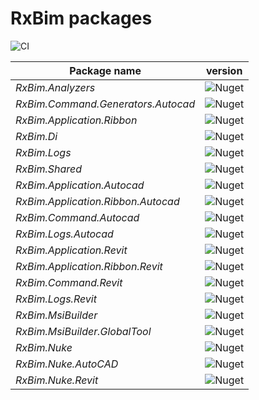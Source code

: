 # RxBim packages

![CI](https://github.com/ReactiveBIM/RxBim/actions/workflows/CI.yml/badge.svg)

| Package name | version |
| ------------ | ------- |
| *RxBim.Analyzers* | ![Nuget](https://img.shields.io/nuget/vpre/RxBim.Analyzers?style=flat) |
| *RxBim.Command.Generators.Autocad* | ![Nuget](https://img.shields.io/nuget/vpre/RxBim.Command.Generators.Autocad?style=flat) |
| *RxBim.Application.Ribbon* | ![Nuget](https://img.shields.io/nuget/vpre/RxBim.Application.Ribbon?style=flat) |
| *RxBim.Di* | ![Nuget](https://img.shields.io/nuget/vpre/RxBim.Di?style=flat) |
| *RxBim.Logs* | ![Nuget](https://img.shields.io/nuget/vpre/RxBim.Logs?style=flat) |
| *RxBim.Shared* | ![Nuget](https://img.shields.io/nuget/vpre/RxBim.Shared?style=flat) |
| *RxBim.Application.Autocad* | ![Nuget](https://img.shields.io/nuget/vpre/RxBim.Application.Autocad?style=flat) |
| *RxBim.Application.Ribbon.Autocad* | ![Nuget](https://img.shields.io/nuget/vpre/RxBim.Application.Ribbon.Autocad?style=flat) |
| *RxBim.Command.Autocad* | ![Nuget](https://img.shields.io/nuget/vpre/RxBim.Command.Autocad?style=flat) |
| *RxBim.Logs.Autocad* | ![Nuget](https://img.shields.io/nuget/vpre/RxBim.Logs.Autocad?style=flat) |
| *RxBim.Application.Revit* | ![Nuget](https://img.shields.io/nuget/vpre/RxBim.Application.Revit?style=flat) |
| *RxBim.Application.Ribbon.Revit* | ![Nuget](https://img.shields.io/nuget/vpre/RxBim.Application.Ribbon.Revit?style=flat) |
| *RxBim.Command.Revit* | ![Nuget](https://img.shields.io/nuget/vpre/RxBim.Command.Revit?style=flat) |
| *RxBim.Logs.Revit* | ![Nuget](https://img.shields.io/nuget/vpre/RxBim.Logs.Revit?style=flat) |
| *RxBim.MsiBuilder* | ![Nuget](https://img.shields.io/nuget/vpre/RxBim.MsiBuilder?style=flat) |
| *RxBim.MsiBuilder.GlobalTool* | ![Nuget](https://img.shields.io/nuget/vpre/RxBim.MsiBuilder.GlobalTool?style=flat) |
| *RxBim.Nuke* | ![Nuget](https://img.shields.io/nuget/vpre/RxBim.Nuke?style=flat) |
| *RxBim.Nuke.AutoCAD* | ![Nuget](https://img.shields.io/nuget/vpre/RxBim.Nuke.AutoCAD?style=flat) |
| *RxBim.Nuke.Revit* | ![Nuget](https://img.shields.io/nuget/vpre/RxBim.Nuke.Revit?style=flat) |
